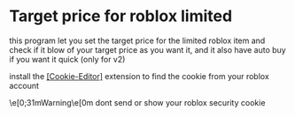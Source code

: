 
# Target price for roblox limited

<p>this program let you set the target price for the limited roblox item
and check if it blow of your target price as you want it,
and it also have auto buy if you want it quick (only for v2)</p>

install the <a href="https://chrome.google.com/webstore/detail/cookie-editor/hlkenndednhfkekhgcdicdfddnkalmdm?hl=id">[Cookie-Editor]</a> extension to find the cookie from your roblox account

\e[0;31mWarning\e[0m dont send or show your roblox security cookie

